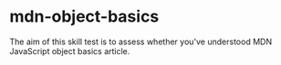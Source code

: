 # mdn-object-basics
The aim of this skill test is to assess whether you've understood MDN JavaScript object basics article.
